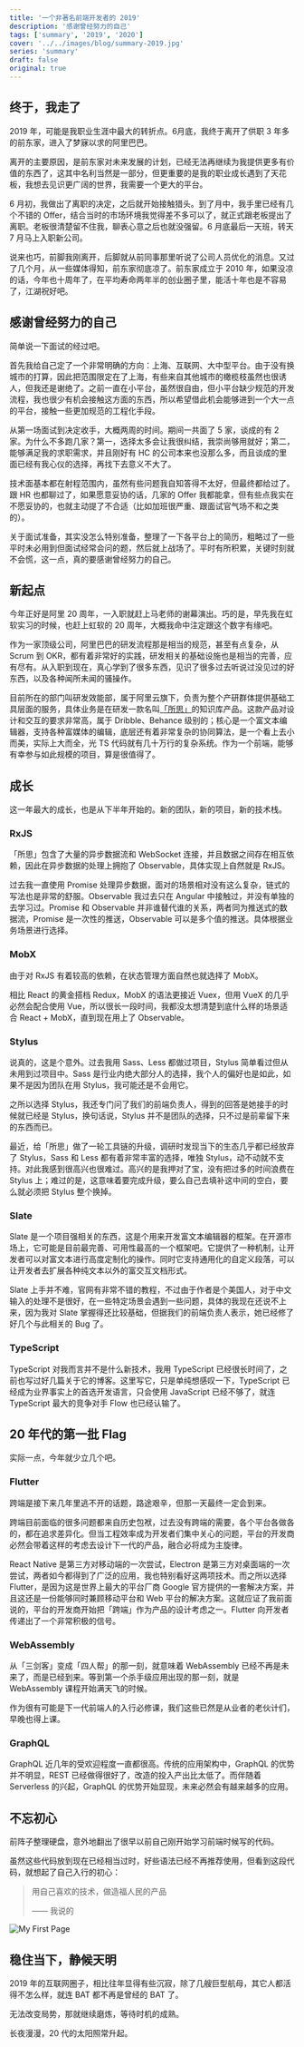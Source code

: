 ```yaml
---
title: '一个非著名前端开发者的 2019'
description: '感谢曾经努力的自己'
tags: ['summary', '2019', '2020']
cover: '../../images/blog/summary-2019.jpg'
series: 'summary'
draft: false
original: true
---
```


## 终于，我走了

2019 年，可能是我职业生涯中最大的转折点。6月底，我终于离开了供职 3 年多的前东家，进入了梦寐以求的阿里巴巴。

离开的主要原因，是前东家对未来发展的计划，已经无法再继续为我提供更多有价值的东西了，这其中名利当然是一部分，但更重要的是我的职业成长遇到了天花板，我想去见识更广阔的世界，我需要一个更大的平台。

6 月初，我做出了离职的决定，之后就开始接触猎头。到了月中，我手里已经有几个不错的 Offer，结合当时的市场环境我觉得差不多可以了，就正式跟老板提出了离职。老板很清楚留不住我，聊表心意之后也就没强留。6 月底最后一天班，转天 7 月马上入职新公司。

说来也巧，前脚我刚离开，后脚就从前同事那里听说了公司人员优化的消息。又过了几个月，从一些媒体得知，前东家彻底凉了。前东家成立于 2010 年，如果没凉的话，今年也十周年了，在平均寿命两年半的创业圈子里，能活十年也是不容易了，江湖祝好吧。

## 感谢曾经努力的自己

简单说一下面试的经过吧。

首先我给自己定了一个非常明确的方向：上海、互联网、大中型平台。由于没有换城市的打算，因此把范围限定在了上海，有些来自其他城市的橄榄枝虽然也很诱人，但我还是谢绝了。之前一直在小平台，虽然很自由，但小平台缺少规范的开发流程，我也很少有机会接触这方面的东西，所以希望借此机会能够进到一个大一点的平台，接触一些更加规范的工程化手段。

从第一场面试到决定收手，大概两周的时间。期间一共面了 5 家，谈成的有 2 家。为什么不多跑几家？第一，选择太多会让我很纠结，我崇尚够用就好；第二，能够满足我的求职需求，并且刚好有 HC 的公司本来也没那么多，而且谈成的里面已经有我心仪的选择，再找下去意义不大了。

技术面基本都在射程范围内，虽然有些问题我自知答得不太好，但最终都给过了。跟 HR 也都聊过了，如果愿意妥协的话，几家的 Offer 我都能拿，但有些点我实在不愿妥协的，也就主动提了不合适（比如加班很严重、跟面试官气场不和之类的）。

关于面试准备，其实没怎么特别准备，整理了一下各平台上的简历，粗略过了一些平时未必用到但面试经常会问的题，然后就上战场了。平时有所积累，关键时刻就不会慌，这一点，真的要感谢曾经努力的自己。

## 新起点

今年正好是阿里 20 周年，一入职就赶上马老师的谢幕演出。巧的是，早先我在虹软实习的时候，也赶上虹软的 20 周年，大概我命中注定跟这个数字有缘吧。

作为一家顶级公司，阿里巴巴的研发流程那是相当的规范，甚至有点复杂，从 Scrum 到 OKR，都有着非常好的实践，研发相关的基础设施也是相当的完善，应有尽有。从入职到现在，真心学到了很多东西，见识了很多过去听说过没见过的好东西，以及各种闻所未闻的骚操作。

目前所在的部门叫研发效能部，属于阿里云旗下，负责为整个产研群体提供基础工具层面的服务，具体业务是在研发一款名叫[「所思」](https://suosi.teambition.net)的知识库产品。这款产品对设计和交互的要求非常高，属于 Dribble、Behance 级别的；核心是一个富文本编辑器，支持各种富媒体的编辑，底层还有着非常复杂的协同算法，是一个看上去小而美，实际上大而全，光 TS 代码就有几十万行的复杂系统。作为一个前端，能够有幸参与如此规模的项目，算是很值得了。

## 成长

这一年最大的成长，也是从下半年开始的。新的团队，新的项目，新的技术栈。

### RxJS

「所思」包含了大量的异步数据流和 WebSocket 连接，并且数据之间存在相互依赖，因此在异步数据的处理上拥抱了 Observable，具体实现上自然就是 RxJS。

过去我一直使用 Promise 处理异步数据，面对的场景相对没有这么复杂，链式的写法也是非常的舒服。Observable 我过去只在 Angular 中接触过，并没有单独的去学习过。Promise 和 Observable 并非谁替代谁的关系，两者同为推送式的数据流，Promise 是一次性的推送，Observable 可以是多个值的推送。具体根据业务场景进行选择。

### MobX

由于对 RxJS 有着较高的依赖，在状态管理方面自然也就选择了 MobX。

相比 React 的黄金搭档 Redux，MobX 的语法更接近 Vuex，但用 VueX 的几乎必然会配合使用 Vue，所以很长一段时间，我都没太想清楚到底什么样的场景适合 React + MobX，直到现在用上了 Observable。

### Stylus

说真的，这是个意外。过去我用 Sass、Less 都做过项目，Stylus 简单看过但从未用到过项目中。Sass 是行业内绝大部分人的选择，我个人的偏好也是如此，如果不是因为团队在用 Stylus，我可能还是不会用它。

之所以选择 Stylus，我还专门问了我们的前端负责人，得到的回答是她接手的时候就已经是 Stylus，换句话说，Stylus 并不是团队的选择，只不过是前辈留下来的东西而已。

最近，给「所思」做了一轮工具链的升级，调研时发现当下的生态几乎都已经放弃了 Stylus，Sass 和 Less 都有着非常丰富的选择，唯独 Stylus，动不动就不支持。对此我感到很高兴也很难过。高兴的是我押对了宝，没有把过多的时间浪费在 Stylus 上；难过的是，这意味着要完成升级，要么自己去填补这中间的空白，要么就必须把 Stylus 整个换掉。

### Slate

Slate 是一个项目强相关的东西，这是个用来开发富文本编辑器的框架。在开源市场上，它可能是目前最完善、可用性最高的一个框架吧。它提供了一种机制，让开发者可以对富文本进行高度定制化的操作。同时它支持通用化的自定义段落，可以让开发者去扩展各种纯文本以外的富交互文档形式。

Slate 上手并不难，官网有非常不错的教程，不过由于作者是个美国人，对于中文输入的处理不是很好，在一些特定场景会遇到一些问题，具体的我现在还说不上来，因为我对 Slate 掌握得还比较基础，但据我们的前端负责人表示，她已经修了好几个与此相关的 Bug 了。

### TypeScript

TypeScript 对我而言并不是什么新技术，我用 TypeScript 已经很长时间了，之前也写过好几篇关于它的博客。这里写它，只是单纯想感叹一下，TypeScript 已经成为业界事实上的首选开发语言，只会使用 JavaScript 已经不够了，就连 TypeScript 最大的竞争对手 Flow 也已经认输了。

## 20 年代的第一批 Flag

实际一点，今年就少立几个吧。

### Flutter

跨端是接下来几年里逃不开的话题，路途艰辛，但那一天最终一定会到来。

跨端目前面临的很多问题都来自历史包袱，过去没有跨端的需要，各个平台各做各的，都在追求差异化。但当工程效率成为开发者们集中关心的问题，平台的开发商必然会带着这样的考虑去设计下一代的产品，融合必将成为主旋律。

React Native 是第三方对移动端的一次尝试，Electron 是第三方对桌面端的一次尝试，两者如今都得到了广泛的应用，我也特别看好这两项技术。而之所以选择 Flutter，是因为这是世界上最大的平台厂商 Google 官方提供的一套解决方案，并且这还是一份能够同时兼顾移动平台和 Web 平台的解决方案。这就应证了我前面说的，平台的开发商开始把「跨端」作为产品的设计考虑之一。Flutter 向开发者传递出了一个非常积极的信号。

### WebAssembly

从「三剑客」变成「四人帮」的那一刻，就意味着 WebAssembly 已经不再是未来了，而是已经到来。等到第一个杀手级应用出现的那一刻，就是 WebAssembly 课程开始满天飞的时候。

作为很有可能是下一代前端人的入行必修课，我们这些已然是从业者的老伙计们，早晚也得上课。

### GraphQL

GraphQL 近几年的受欢迎程度一直都很高。传统的应用架构中，GraphQL 的优势并不明显，REST 已经做得很好了，改造的投入产出比太低了。而伴随着 Serverless 的兴起，GraphQL 的优势开始显现，未来必然会有越来越多的应用。

## 不忘初心

前阵子整理硬盘，意外地翻出了很早以前自己刚开始学习前端时候写的代码。

虽然这些代码放到现在已经相当过时，好些语法已经不再推荐使用，但看到这段代码，就想起了自己入行的初心：

> 用自己喜欢的技术，做造福人民的产品
>
> —— 我说的

![My First Page](../../images/blog/summary-2019/my-first-page.png)

## 稳住当下，静候天明

2019 年的互联网圈子，相比往年显得有些沉寂，除了几艘巨型航母，其它人都活得不怎么样，就连 BAT 都不再是曾经的 BAT 了。

无法改变局势，那就继续磨炼，等待时机的成熟。

长夜漫漫，20 代的太阳照常升起。
